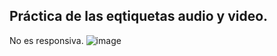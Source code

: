 ## Práctica de las eqtiquetas audio y video.
  No es responsiva.
![image](https://github.com/user-attachments/assets/03f42e67-6d9c-4459-a161-a933b056739b)
